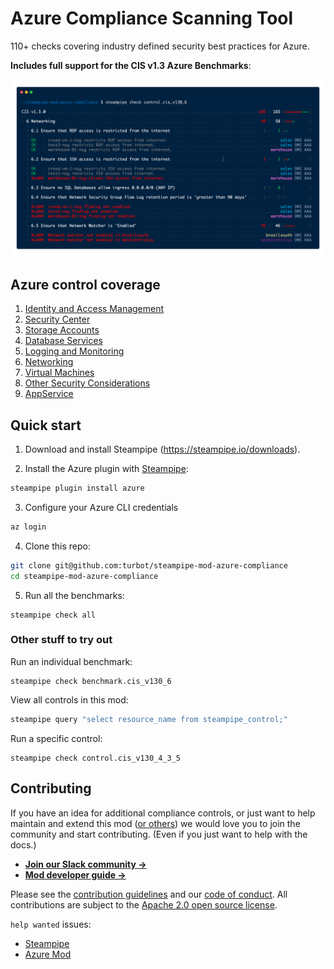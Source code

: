 
# Azure Compliance Scanning Tool

110+ checks covering industry defined security best practices for Azure. 

**Includes full support for the CIS v1.3 Azure Benchmarks**:

![image](https://raw.githubusercontent.com/turbot/steampipe-mod-azure-compliance/main/docs/azure_cis_v130_console.png)

## Azure control coverage
1. [Identity and Access Management](https://hub.steampipe.io/mods/turbot/azure_compliance/controls/benchmark.cis_v130_1)
2. [Security Center](https://hub.steampipe.io/mods/turbot/azure_compliance/controls/benchmark.cis_v130_2)
3. [Storage Accounts](https://hub.steampipe.io/mods/turbot/azure_compliance/controls/benchmark.cis_v130_3)
4. [Database Services](https://hub.steampipe.io/mods/turbot/azure_compliance/controls/benchmark.cis_v130_4)
5. [Logging and Monitoring](https://hub.steampipe.io/mods/turbot/azure_compliance/controls/benchmark.cis_v130_5)
6. [Networking](https://hub.steampipe.io/mods/turbot/azure_compliance/controls/benchmark.cis_v130_6)
7. [Virtual Machines](https://hub.steampipe.io/mods/turbot/azure_compliance/controls/benchmark.cis_v130_7)
8. [Other Security Considerations](https://hub.steampipe.io/mods/turbot/azure_compliance/controls/benchmark.cis_v130_8)
9. [AppService](https://hub.steampipe.io/mods/turbot/azure_compliance/controls/benchmark.cis_v130_9)

## Quick start

1) Download and install Steampipe (https://steampipe.io/downloads).

2) Install the Azure plugin with [Steampipe](https://steampipe.io):
```sh
steampipe plugin install azure
```

3) Configure your Azure CLI credentials
```sh
az login
```

4) Clone this repo:
```sh
git clone git@github.com:turbot/steampipe-mod-azure-compliance
cd steampipe-mod-azure-compliance
```

5) Run all the benchmarks:
```shell
steampipe check all
```
### Other stuff to try out

Run an individual benchmark:
```shell
steampipe check benchmark.cis_v130_6
```

View all controls in this mod:
```sh
steampipe query "select resource_name from steampipe_control;"
```

Run a specific control:
```shell
steampipe check control.cis_v130_4_3_5
```

## Contributing

If you have an idea for additional compliance controls, or just want to help maintain and extend this mod ([or others](https://github.com/topics/steampipe-mod)) we would love you to join the community and start contributing. (Even if you just want to help with the docs.)

- **[Join our Slack community →](https://join.slack.com/t/steampipe/shared_invite/zt-oij778tv-lYyRTWOTMQYBVAbtPSWs3g)**
- **[Mod developer guide →](https://steampipe.io/docs/steampipe-mods/writing-mods.md)**

Please see the [contribution guidelines](https://github.com/turbot/steampipe/blob/main/CONTRIBUTING.md) and our [code of conduct](https://github.com/turbot/steampipe/blob/main/CODE_OF_CONDUCT.md). All contributions are subject to the [Apache 2.0 open source license](https://github.com/turbot/steampipe-mod-aws-compliance/blob/main/LICENSE).

`help wanted` issues:
- [Steampipe](https://github.com/turbot/steampipe/labels/help%20wanted)
- [Azure Mod](https://github.com/turbot/steampipe-mod-azure-compliance/labels/help%20wanted)
